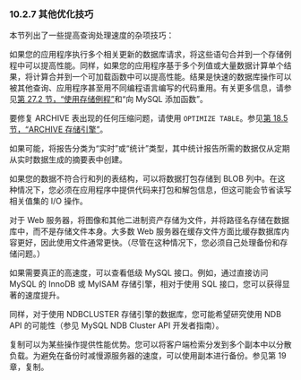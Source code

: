 ### 10.2.7 其他优化技巧

本节列出了一些提高查询处理速度的杂项技巧：

如果您的应用程序执行多个相关更新的数据库请求，将这些语句合并到一个存储例程中可以提高性能。同样，如果您的应用程序基于多个列值或大量数据计算单个结果，将计算合并到一个可加载函数中可以提高性能。结果是快速的数据库操作可以被其他查询、应用程序甚至用不同编程语言编写的代码重用。有关更多信息，请参见[第 27.2 节，“使用存储例程”](#27.2)和“向 MySQL 添加函数”。

要修复 ARCHIVE 表出现的任何压缩问题，请使用 `OPTIMIZE TABLE`。参见[第 18.5 节，“ARCHIVE 存储引擎”](#18.5)。

如果可能，将报告分类为“实时”或“统计”类型，其中统计报告所需的数据仅从定期从实时数据生成的摘要表中创建。

如果您的数据不符合行和列的表结构，可以将数据打包存储到 BLOB 列中。在这种情况下，您必须在应用程序中提供代码来打包和解包信息，但这可能会节省读写相关值集的 I/O 操作。

对于 Web 服务器，将图像和其他二进制资产存储为文件，并将路径名存储在数据库中，而不是存储文件本身。大多数 Web 服务器在缓存文件方面比缓存数据库内容更好，因此使用文件通常更快。（尽管在这种情况下，您必须自己处理备份和存储问题。）

如果需要真正的高速度，可以查看低级 MySQL 接口。例如，通过直接访问 MySQL 的 InnoDB 或 MyISAM 存储引擎，相对于使用 SQL 接口，您可以获得显著的速度提升。

同样，对于使用 NDBCLUSTER 存储引擎的数据库，您可能希望研究使用 NDB API 的可能性（参见 MySQL NDB Cluster API 开发者指南）。

复制可以为某些操作提供性能优势。您可以将客户端检索分发到多个副本中以分散负载。为避免在备份时减慢源服务器的速度，可以使用副本进行备份。参见第 19 章，复制。